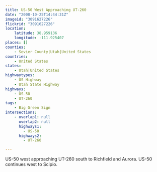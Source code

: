 ```yaml
---
title: US-50 West Approaching UT-260
date: "2008-10-25T14:44:31Z"
imageid: "3091627226"
flickrid: "3091627226"
location:
    latitude: 38.959136
    longitude: -111.925407
places: []
counties:
    - Sevier County|Utah|United States
countries:
    - United States
states:
    - Utah|United States
highwaytypes:
    - US Highway
    - Utah State Highway
highways:
    - US-50
    - UT-260
tags:
    - Big Green Sign
intersections:
    - overlap1: null
      overlap2: null
      highways1:
        - US-50
      highways2:
        - UT-260

---
```

US-50 west approaching UT-260 south to Richfield and Aurora. US-50 continues west to Scipio.